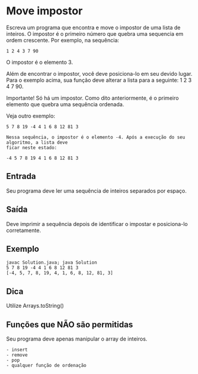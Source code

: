 # Move impostor

Escreva um programa que encontra e move o impostor de uma lista de inteiros. O impostor é o primeiro número que quebra uma sequencia em ordem crescente. Por exemplo, na sequência:

	1 2 4 3 7 90
	
O impostor é o elemento 3.

Além de encontrar o impostor, você deve posiciona-lo em seu devido lugar. Para o exemplo acima, sua função deve alterar a lista para a seguinte: 1 2 3 4 7 90.

Importante! Só há um impostor. Como dito anteriormente, é o primeiro elemento que quebra uma sequência ordenada.

Veja outro exemplo:

	5 7 8 19 -4 4 1 6 8 12 81 3
	
	Nessa sequência, o impostor é o elemento -4. Após a execução do seu algoritmo, a lista deve
	ficar neste estado:
	
	-4 5 7 8 19 4 1 6 8 12 81 3

## Entrada

Seu programa deve ler uma sequência de inteiros separados por espaço.

## Saída

Deve imprimir a sequência depois de identificar o impostar e posiciona-lo corretamente.

## Exemplo

	javac Solution.java; java Solution
	5 7 8 19 -4 4 1 6 8 12 81 3
	[-4, 5, 7, 8, 19, 4, 1, 6, 8, 12, 81, 3]

## Dica

Utilize Arrays.toString()

## Funções que NÃO são permitidas

Seu programa deve apenas manipular o array de inteiros.

	- insert
	- remove
	- pop
	- qualquer função de ordenação
